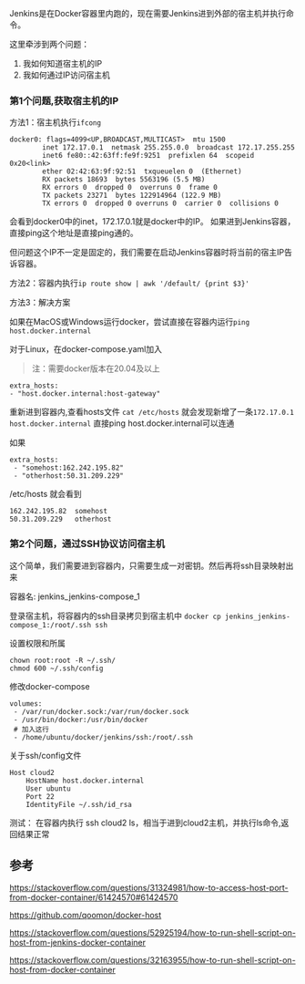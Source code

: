Jenkins是在Docker容器里内跑的，现在需要Jenkins进到外部的宿主机并执行命令。

这里牵涉到两个问题：

1. 我如何知道宿主机的IP
2. 我如何通过IP访问宿主机

### 第1个问题,获取宿主机的IP

方法1：宿主机执行`ifcong`

```
docker0: flags=4099<UP,BROADCAST,MULTICAST>  mtu 1500
        inet 172.17.0.1  netmask 255.255.0.0  broadcast 172.17.255.255
        inet6 fe80::42:63ff:fe9f:9251  prefixlen 64  scopeid 0x20<link>
        ether 02:42:63:9f:92:51  txqueuelen 0  (Ethernet)
        RX packets 18693  bytes 5563196 (5.5 MB)
        RX errors 0  dropped 0  overruns 0  frame 0
        TX packets 23271  bytes 122914964 (122.9 MB)
        TX errors 0  dropped 0 overruns 0  carrier 0  collisions 0
```
会看到docker0中的inet，172.17.0.1就是docker中的IP。
如果进到Jenkins容器，直接ping这个地址是直接ping通的。

但问题这个IP不一定是固定的，我们需要在启动Jenkins容器时将当前的宿主IP告诉容器。

方法2：容器内执行`ip route show | awk '/default/ {print $3}'`

方法3：解决方案

如果在MacOS或Windows运行docker，尝试直接在容器内运行`ping host.docker.internal` 

对于Linux，在docker-compose.yaml加入

> 注：需要docker版本在20.04及以上

```
extra_hosts:
- "host.docker.internal:host-gateway"
```

重新进到容器内,查看hosts文件
`cat /etc/hosts`
就会发现新增了一条`172.17.0.1	host.docker.internal`
直接ping host.docker.internal可以连通

如果
```
extra_hosts:
 - "somehost:162.242.195.82"
 - "otherhost:50.31.209.229"
```

/etc/hosts 就会看到

```
162.242.195.82  somehost
50.31.209.229   otherhost
```

### 第2个问题，通过SSH协议访问宿主机

这个简单，我们需要进到容器内，只需要生成一对密钥。然后再将ssh目录映射出来

容器名: jenkins_jenkins-compose_1

登录宿主机，将容器内的ssh目录拷贝到宿主机中
`docker cp jenkins_jenkins-compose_1:/root/.ssh ssh`

设置权限和所属
```
chown root:root -R ~/.ssh/
chmod 600 ~/.ssh/config
```
修改docker-compose
```
volumes:
 - /var/run/docker.sock:/var/run/docker.sock
 - /usr/bin/docker:/usr/bin/docker
 # 加入这行
 - /home/ubuntu/docker/jenkins/ssh:/root/.ssh
```

关于ssh/config文件
```
Host cloud2
    HostName host.docker.internal
    User ubuntu
    Port 22
    IdentityFile ~/.ssh/id_rsa
```

测试：
在容器内执行 ssh cloud2 ls，相当于进到cloud2主机，并执行ls命令,返回结果正常

## 参考
https://stackoverflow.com/questions/31324981/how-to-access-host-port-from-docker-container/61424570#61424570

https://github.com/qoomon/docker-host

https://stackoverflow.com/questions/52925194/how-to-run-shell-script-on-host-from-jenkins-docker-container

https://stackoverflow.com/questions/32163955/how-to-run-shell-script-on-host-from-docker-container
